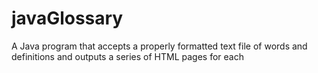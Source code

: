 # javaGlossary
A Java program that accepts a properly formatted text file of words and definitions and outputs a series of HTML pages for each
